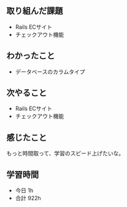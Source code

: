 ## 取り組んだ課題
- Rails ECサイト
- チェックアウト機能

## わかったこと
- データベースのカラムタイプ

## 次やること
- Rails ECサイト
- チェックアウト機能

## 感じたこと
もっと時間取って、学習のスピード上げたいな。

## 学習時間
- 今日 1h
- 合計 922h
